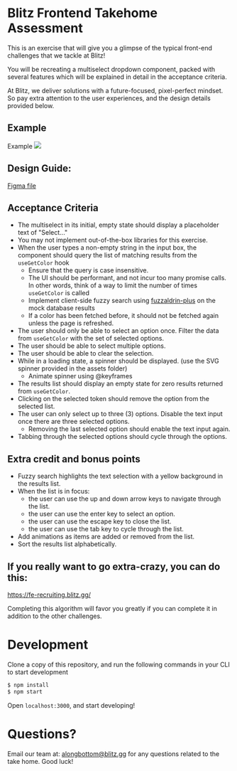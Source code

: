 # Blitz Frontend Takehome Assessment

This is an exercise that will give you a glimpse of the typical front-end challenges that we tackle at Blitz!

You will be recreating a multiselect dropdown component, packed with several features which will be explained in detail in the acceptance criteria.

At Blitz, we deliver solutions with a future-focused, pixel-perfect mindset. So pay extra attention to the user experiences, and the design details provided below.

## Example
Example <img src=(https://photos.google.com/u/1/photo/AF1QipMWhag5XuQoEBJDwBgWNFsRodg6riau4zZckQ7E) />

## Design Guide:

[Figma file](https://www.figma.com/file/07fRGQwCkh62Vy4HaUbmjd/Take-Home-Test?node-id=1%3A113)

## Acceptance Criteria

- The multiselect in its initial, empty state should display a placeholder text of "Select..."
- You may not implement out-of-the-box libraries for this exercise.
- When the user types a non-empty string in the input box, the component should query the list of matching results from the `useGetColor` hook
  - Ensure that the query is case insensitive.
  - The UI should be performant, and not incur too many promise calls. In other words, think of a way to limit the number of times `useGetColor` is called
  - Implement client-side fuzzy search using [fuzzaldrin-plus](https://github.com/jeancroy/fuzz-aldrin-plus) on the mock database results
  - If a color has been fetched before, it should not be fetched again unless the page is refreshed.
- The user should only be able to select an option once. Filter the data from `useGetColor` with the set of selected options.
- The user should be able to select multiple options.
- The user should be able to clear the selection.
- While in a loading state, a spinner should be displayed. (use the SVG spinner provided in the assets folder)
  - Animate spinner using @keyframes
- The results list should display an empty state for zero results returned from `useGetColor`.
- Clicking on the selected token should remove the option from the selected list.
- The user can only select up to three (3) options. Disable the text input once there are three selected options.
  - Removing the last selected option should enable the text input again.
- Tabbing through the selected options should cycle through the options.

## Extra credit and bonus points

- Fuzzy search highlights the text selection with a yellow background in the results list.
- When the list is in focus:
  - the user can use the up and down arrow keys to navigate through the list.
  - the user can use the enter key to select an option.
  - the user can use the escape key to close the list.
  - the user can use the tab key to cycle through the list.
- Add animations as items are added or removed from the list.
- Sort the results list alphabetically.

## If you really want to go extra-crazy, you can do this:

https://fe-recruiting.blitz.gg/

Completing this algorithm will favor you greatly if you can complete it in addition to the other challenges.

# Development

Clone a copy of this repository, and run the following commands in your CLI to start development

```zsh
$ npm install
$ npm start
```

Open `localhost:3000`, and start developing!

# Questions?

Email our team at: alongbottom@blitz.gg for any questions related to the take home. Good luck!
